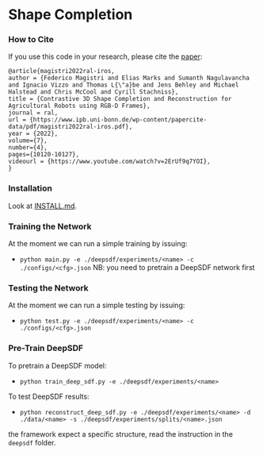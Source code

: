 # Shape Completion

### How to Cite

If you use this code in your research, please cite the
[paper](https://www.ipb.uni-bonn.de/wp-content/papercite-data/pdf/magistri2022ral-iros.pdf):
```
@article{magistri2022ral-iros,
author = {Federico Magistri and Elias Marks and Sumanth Nagulavancha and Ignacio Vizzo and Thomas L{\"a}be and Jens Behley and Michael Halstead and Chris McCool and Cyrill Stachniss},
title = {Contrastive 3D Shape Completion and Reconstruction for Agricultural Robots using RGB-D Frames},
journal = ral,
url = {https://www.ipb.uni-bonn.de/wp-content/papercite-data/pdf/magistri2022ral-iros.pdf},
year = {2022},
volume={7},
number={4},
pages={10120-10127},
videourl = {https://www.youtube.com/watch?v=2ErUf9q7YOI},
}
```

### Installation

Look at [INSTALL.md](INSTALL.md).

### Training the Network 

At the moment we can run a simple training by issuing:
* `python main.py -e ./deepsdf/experiments/<name> -c ./configs/<cfg>.json`
NB: you need to pretrain a DeepSDF network first

### Testing the Network 

At the moment we can run a simple testing by issuing:
* `python test.py -e ./deepsdf/experiments/<name> -c ./configs/<cfg>.json` 

### Pre-Train DeepSDF

To pretrain a DeepSDF model:
* `python train_deep_sdf.py -e ./deepsdf/experiments/<name>`

To test DeepSDF results:
* `python reconstruct_deep_sdf.py -e ./deepsdf/experiments/<name> -d ./data/<name> -s ./deepsdf/experiments/splits/<name>.json`

the framework expect a specific structure, read the instruction in the `deepsdf` folder. 
